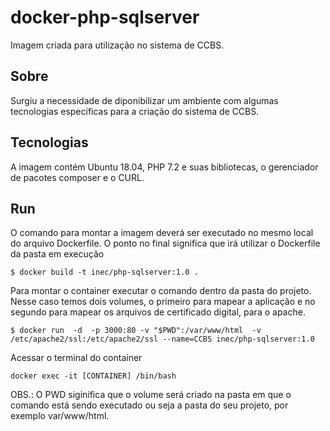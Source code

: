 # docker-php-sqlserver
Imagem criada para utilização no sistema de CCBS.


## Sobre
Surgiu a necessidade de diponibilizar um ambiente com algumas tecnologias especificas para a criação do sistema de CCBS.

## Tecnologias
A imagem contém Ubuntu 18.04, PHP 7.2 e suas bibliotecas, o gerenciador de pacotes composer e o CURL.

## Run

O comando para montar a imagem deverá ser executado no mesmo local do arquivo Dockerfile. O ponto no final significa que irá utilizar o Dockerfile da pasta em execução

~~~
$ docker build -t inec/php-sqlserver:1.0 .
~~~

Para montar o container executar o comando dentro da pasta do projeto. Nesse caso temos dois volumes, o primeiro para mapear a aplicação e no segundo para mapear os arquivos de certificado digital, para o apache.

~~~
$ docker run  -d  -p 3000:80 -v "$PWD":/var/www/html  -v /etc/apache2/ssl:/etc/apache2/ssl --name=CCBS inec/php-sqlserver:1.0
~~~

Acessar o terminal do container

~~~
docker exec -it [CONTAINER] /bin/bash 
~~~

OBS.: O PWD siginifica que o volume será criado na pasta em que o comando está sendo executado ou seja a pasta do seu projeto, por exemplo var/www/html.

